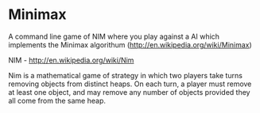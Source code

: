 Minimax
=======

A command line game of NIM where you play against a AI which implements the Minimax algorithum (http://en.wikipedia.org/wiki/Minimax)

NIM - http://en.wikipedia.org/wiki/Nim

Nim is a mathematical game of strategy in which two players take turns removing objects from distinct heaps. On each turn, a player must remove at least one object, and may remove any number of objects provided they all come from the same heap.
